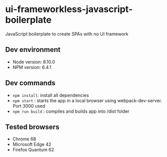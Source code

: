# ui-frameworkless-javascript-boilerplate
JavaScript boilerplate to create SPAs with no UI framework

## Dev environment

- Node version: 8.10.0
- NPM version: 6.4.1

## Dev commands

- `npm install`: install all dependencies
- `npm start` : starts the app in a local browser using webpack-dev-server. Port 3000 used
- `npm run build` : compiles and builds app into /dist folder 

## Tested browsers

- Chrome 68
- Microsoft Edge 42
- Firefox Quantum 62
